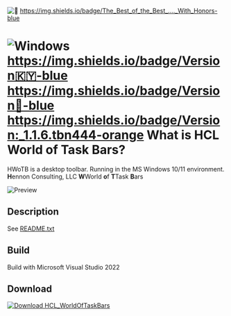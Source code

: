 
![🥇](https://img.shields.io/badge/The_Best_of_the_Best_...._With_Honors-blue.svg)
https://img.shields.io/badge/The_Best_of_the_Best_...._With_Honors-blue

![Windows](https://img.shields.io/badge/Windows-10-blue.svg)
https://img.shields.io/badge/Version🇰🇾-blue
https://img.shields.io/badge/Version🥇-blue
https://img.shields.io/badge/Version:_1.1.6.tbn444-orange
What is HCL World of Task Bars?
===============================
HWoTB is a desktop toolbar. Running in the MS Windows 10/11 environment.
**H**ennon Consulting, LLC
 **W**World
  **o**f
   **T**Task
    **B**ars


![Preview](metadata/screenshots/preview.png)

Description
-------------------------------
See [README.txt](https://github.com/chennon/HCL_WorldOfTaskBars/blob/master/exe/README.txt)

Build
-------------------------------
Build with Microsoft Visual Studio 2022

Download
-------------------------------
[![Download HCL_WorldOfTaskBars](https://a.fsdn.com/con/app/sf-download-button)](https://hennonconsulting.com/software/download/HCL_WorldOfTaskBars.msi)

